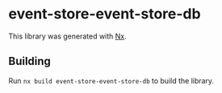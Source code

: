 # event-store-event-store-db

This library was generated with [Nx](https://nx.dev).

## Building

Run `nx build event-store-event-store-db` to build the library.

